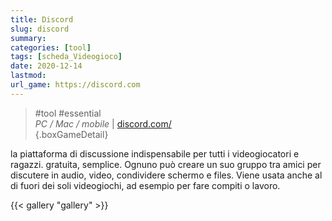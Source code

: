 ```yaml
---
title: Discord
slug: discord
summary: 
categories: [tool]
tags: [scheda_Videogioco]
date: 2020-12-14
lastmod: 
url_game: https://discord.com
---
```

> #tool #essential  
> *PC / Mac / mobile*  | [discord.com/](https://discord.com)   
{.boxGameDetail}

la piattaforma di discussione indispensabile per tutti i videogiocatori e ragazzi.
gratuita, semplice.
Ognuno può creare un suo gruppo tra amici per discutere in audio, video, condividere schermo e files.
Viene usata anche al di fuori dei soli videogiochi, ad esempio per fare compiti o lavoro.

{{< gallery "gallery" >}}

